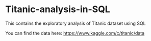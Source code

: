# Titanic-analysis-in-SQL
This contains the exploratory analysis of Titanic dataset using SQL

You can find the data here: https://www.kaggle.com/c/titanic/data
